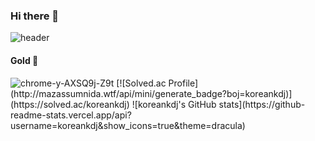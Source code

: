 ### Hi there 👋
![header](https://capsule-render.vercel.app/api?type=waving&color=auto&height=250&section=header&text=welcome!&fontSize=50)

<!--
**koreankdj/koreankdj** is a ✨ _special_ ✨ repository because its `README.md` (this file) appears on your GitHub profile.

Here are some ideas to get you started:

- 🔭 I’m currently working on ...
- 🌱 I’m currently learning ...
- 👯 I’m looking to collaborate on ...
- 🤔 I’m looking for help with ...
- 💬 Ask me about ...
- 📫 How to reach me: ...
- 😄 Pronouns: ...
- ⚡ Fun fact: ...
-->
#### Gold 🏅
<img src="https://i.ibb.co/WfkLNRQ/chrome-y-AXSQ9j-Z9t.png" alt="chrome-y-AXSQ9j-Z9t" border="0">
[![Solved.ac Profile](http://mazassumnida.wtf/api/mini/generate_badge?boj=koreankdj)](https://solved.ac/koreankdj)
![koreankdj's GitHub stats](https://github-readme-stats.vercel.app/api?username=koreankdj&show_icons=true&theme=dracula)
